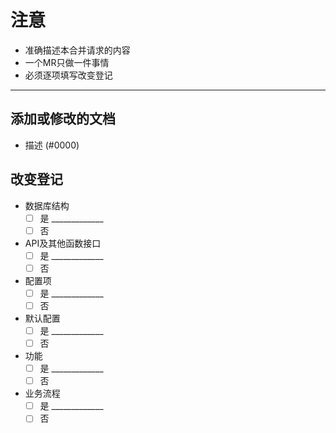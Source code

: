 # 注意

- 准确描述本合并请求的内容
- 一个MR只做一件事情
- 必须逐项填写改变登记

---

## 添加或修改的文档

- 描述 (#0000)

## 改变登记

- 数据库结构
  - [ ] 是 _____________
  - [ ] 否

- API及其他函数接口
  - [ ] 是 _____________
  - [ ] 否

- 配置项
  - [ ] 是 _____________
  - [ ] 否

- 默认配置
  - [ ] 是 _____________
  - [ ] 否

- 功能
  - [ ] 是 _____________
  - [ ] 否
  
- 业务流程
  - [ ] 是 _____________
  - [ ] 否
